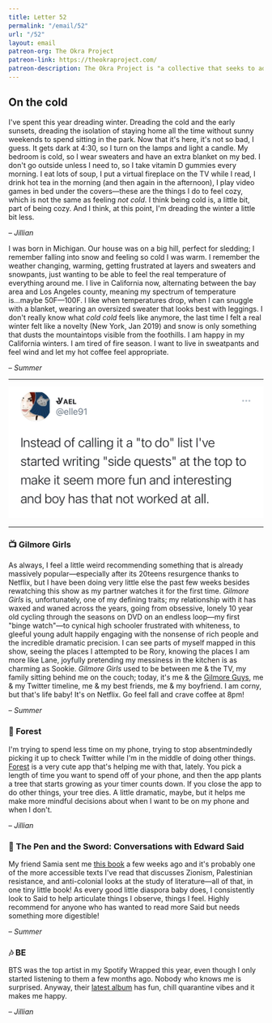 ```yaml
---
title: Letter 52
permalink: "/email/52"
url: "/52"
layout: email
patreon-org: The Okra Project
patreon-link: https://theokraproject.com/
patreon-description: The Okra Project is "a collective that seeks to address the global crisis faced by Black Trans people by bringing home cooked, healthy, and culturally specific meals and resources to Black Trans People wherever we can reach them." A full session is $90—help us get there!
---
```


## On the cold

I've spent this year dreading winter. Dreading the cold and the early sunsets, dreading the isolation of staying home all the time without sunny weekends to spend sitting in the park. Now that it's here, it's not so bad, I guess. It gets dark at 4:30, so I turn on the lamps and light a candle. My bedroom is cold, so I wear sweaters and have an extra blanket on my bed. I don't go outside unless I need to, so I take vitamin D gummies every morning. I eat lots of soup, I put a virtual fireplace on the TV while I read, I drink hot tea in the morning (and then again in the afternoon), I play video games in bed under the covers—these are the things I do to feel cozy, which is not the same as feeling *not cold*. I think being cold is, a little bit, part of being cozy. And I think, at this point, I'm dreading the winter a little bit less.

– *Jillian*

I was born in Michigan. Our house was on a big hill, perfect for sledding; I remember falling into snow and feeling so cold I was warm. I remember the weather changing, warming, getting frustrated at layers and sweaters and snowpants, just wanting to be able to feel the real temperature of everything around me. I live in California now, alternating between the bay area and Los Angeles county, meaning my spectrum of temperature is...maybe 50F—100F. I like when temperatures drop, when I can snuggle with a blanket, wearing an oversized sweater that looks best with leggings. I don't really know what *cold cold* feels like anymore, the last time I felt a real winter felt like a novelty (New York, Jan 2019) and snow is only something that dusts the mountaintops visible from the foothills. I am happy in my California winters. I am tired of fire season. I want to live in sweatpants and feel wind and let my hot coffee feel appropriate.

– *Summer*

<hr>

<a href="https://twitter.com/elle91/status/1333390346181599232">
  <img src="/assets/images/tweets/52.jpeg" class="tweet">
</a>

<hr>

### 📺 Gilmore Girls

As always, I feel a little weird recommending something that is already massively popular—especially after its 20teens resurgence thanks to Netflix, but I have been doing very little else the past few weeks besides rewatching this show as my partner watches it for the first time. *Gilmore Girls* is, unfortunately, one of my defining traits; my relationship with it has waxed and waned across the years, going from obsessive, lonely 10 year old cycling through the seasons on DVD on an endless loop—my first "binge watch"—to cynical high schooler frustrated with whiteness, to gleeful young adult happily engaging with the nonsense of rich people and the incredible dramatic precision. I can see parts of myself mapped in this show, seeing the places I attempted to be Rory, knowing the places I am more like Lane, joyfully pretending my messiness in the kitchen is as charming as Sookie. *Gilmore Girls* used to be between me & the TV, my family sitting behind me on the couch; today, it's me & the [Gilmore Guys](http://www.gilmoreguysshow.com/), me & my Twitter timeline, me & my best friends, me & my boyfriend. I am corny, but that's life baby! It's on Netflix. Go feel fall and crave coffee at 8pm!  

– *Summer*

### 📱 Forest

I'm trying to spend less time on my phone, trying to stop absentmindedly picking it up to check Twitter while I'm in the middle of doing other things. [Forest](https://www.forestapp.cc) is a very cute app that's helping me with that, lately. You pick a length of time you want to spend off of your phone, and then the app plants a tree that starts growing as your timer counts down. If you close the app to do other things, your tree dies. A little dramatic, maybe, but it helps me make more mindful decisions about when I want to be on my phone and when I don't.

– *Jillian*

### 📖 The Pen and the Sword: Conversations with Edward Said

My friend Samia sent me [this book](https://www.haymarketbooks.org/books/888-the-pen-and-the-sword) a few weeks ago and it's probably one of the more accessible texts I've read that discusses Zionism, Palestinian resistance, and anti-colonial looks at the study of literature—all of that, in one tiny little book! As every good little diaspora baby does, I consistently look to Said to help articulate things I observe, things I feel. Highly recommend for anyone who has wanted to read more Said but needs something more digestible!

– *Summer*

### 🎶 BE

BTS was the top artist in my Spotify Wrapped this year, even though I only started listening to them a few months ago. Nobody who knows me is surprised. Anyway, their [latest album](https://open.spotify.com/album/2qehskW9lYGWfYb0xPZkrS?si=699Ud167R6WgkYCsGs-IvA) has fun, chill quarantine vibes and it makes me happy.

– *Jillian*
